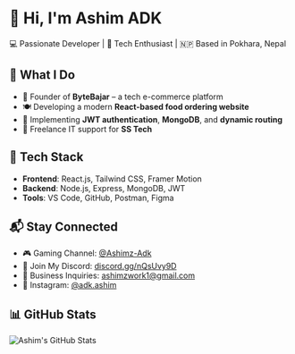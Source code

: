 # 👋 Hi, I'm Ashim ADK

💻 Passionate Developer | 🚀 Tech Enthusiast | 🇳🇵 Based in Pokhara, Nepal

## 🚀 What I Do
- 🛒 Founder of **ByteBajar** – a tech e-commerce platform
- 🍽️ Developing a modern **React-based food ordering website**
- 🔐 Implementing **JWT authentication**, **MongoDB**, and **dynamic routing**
- 💼 Freelance IT support for **SS Tech**

## 🧰 Tech Stack
- **Frontend**: React.js, Tailwind CSS, Framer Motion  
- **Backend**: Node.js, Express, MongoDB, JWT  
- **Tools**: VS Code, GitHub, Postman, Figma

## 📬 Stay Connected
- 🎮 Gaming Channel: [@Ashimz-Adk](https://www.youtube.com/@Ashimz-Adk)
- 💬 Join My Discord: [discord.gg/nQsUvy9D](https://discord.gg/nQsUvy9D)
- 📧 Business Inquiries: ashimzwork1@gmail.com  
- 📸 Instagram: [@adk.ashim](https://www.instagram.com/adk.ashim/)

## 📊 GitHub Stats
![Ashim's GitHub Stats](https://github-readme-stats.vercel.app/api?username=AshimADK&show_icons=true&theme=radical)

<!--
**Ashim0902/Ashim0902** is a ✨ special ✨ repository because its `README.md` (this file) appears on your GitHub profile.

You can use this space to introduce yourself and your work. Add links, stats, and anything else you want people to know!
-->
